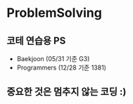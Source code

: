 # ProblemSolving
코테 연습용 PS
---
- Baekjoon
(05/31 기준 G3)
- Programmers
(12/28 기준 1381)

## 중요한 것은 멈추지 않는 코딩 :)
